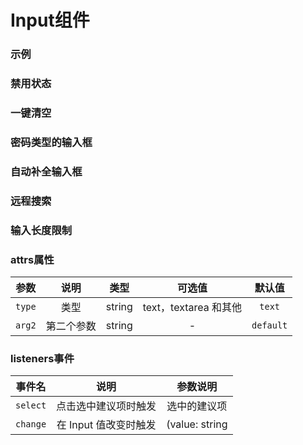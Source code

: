 <!-- 加载 demo 组件 start -->
<script setup>
import demo from './demo.vue'
import demo2 from './demo2.vue'
import demo3 from './demo3.vue'
import demo4 from './demo4.vue'
import demo5 from './demo5.vue'
import demo6 from './demo6.vue'
// import demo7 from './demo7.vue'
import demo8 from './demo8.vue'
</script>
<!-- 加载 demo 组件 end -->

<!-- 正文开始 -->

# Input组件

### 示例
<Preview comp-name="Input" demo-name="demo">
  <demo />
</Preview>

### 禁用状态
<Preview comp-name="Input" demo-name="demo2">
  <demo2 />
</Preview>

### 一键清空
<Preview comp-name="Input" demo-name="demo3">
  <demo3 />
</Preview>

### 密码类型的输入框
<Preview comp-name="Input" demo-name="demo4">
  <demo4 />
</Preview>

### 自动补全输入框
<Preview comp-name="Input" demo-name="demo5">
  <demo5 />
</Preview>

### 远程搜索
<Preview comp-name="Input" demo-name="demo6">
  <demo6 />
</Preview>

<!-- ### 自定义建议模板
<Preview comp-name="Input" demo-name="demo7">
  <demo7 />
</Preview> -->

### 输入长度限制
<Preview comp-name="Input" demo-name="demo8">
  <demo8 />
</Preview>


### attrs属性
参数 | 说明 | 类型 | 可选值 | 默认值
:-: | :-: | :-: | :-: | :-: 
`type` | 类型 | string | text，textarea 和其他 | `text`
`arg2` | 第二个参数 | string | - | `default`

### listeners事件
事件名 | 说明 | 参数说明
:-: | :-: | :-: 
`select` | 点击选中建议项时触发 | 选中的建议项
`change` | 在 Input 值改变时触发 | (value: string | number)
